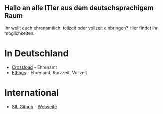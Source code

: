 ## Hallo an alle ITler aus dem deutschsprachigem Raum

Ihr wollt euch ehrenamtlich, teilzeit oder vollzeit einbringen?
Hier findet ihr möglichkeiten:

# In Deutschland
* [Crossload](https://crossload.org/info/unterstuetzen) - Ehrenamt
* [Ethnos](https://ethnos360.de/gehen/kurzzeit/it/) - Ehrenamt, Kurzzeit, Vollzeit


# International
* [SIL Github](https://github.com/sillsdev/) - [Webseite](https://software.sil.org)

<!--

**Here are some ideas to get you started:**

🙋‍♀️ A short introduction - what is your organization all about?
 Contribution guidelines - how can the community get involved?
👩‍💻 Useful resources - where can the community find your docs? Is there anything else the community should know?
🍿 Fun facts - what does your team eat for breakfast?
🧙 Remember, you can do mighty things with the power of [Markdown](https://docs.github.com/github/writing-on-github/getting-started-with-writing-and-formatting-on-github/basic-writing-and-formatting-syntax)
-->
